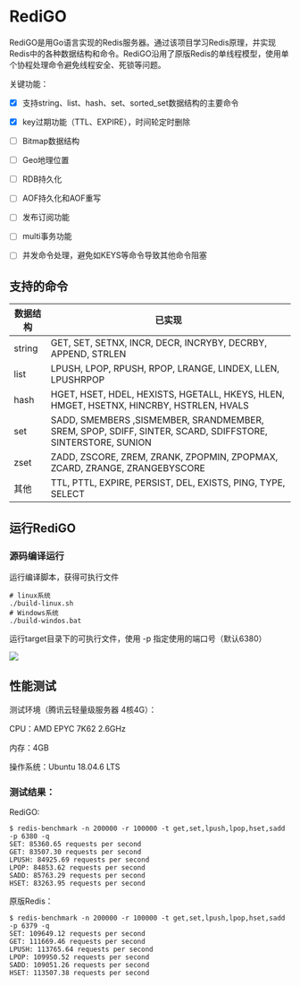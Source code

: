 # RediGO

RediGO是用Go语言实现的Redis服务器。通过该项目学习Redis原理，并实现Redis中的各种数据结构和命令。RediGO沿用了原版Redis的单线程模型，使用单个协程处理命令避免线程安全、死锁等问题。

关键功能：

- [x] 支持string、list、hash、set、sorted_set数据结构的主要命令
- [x] key过期功能（TTL、EXPIRE），时间轮定时删除
- [ ] Bitmap数据结构
- [ ] Geo地理位置
- [ ] RDB持久化
- [ ] AOF持久化和AOF重写
- [ ] 发布订阅功能
- [ ] multi事务功能
- [ ] 并发命令处理，避免如KEYS等命令导致其他命令阻塞



## 支持的命令

| 数据结构 | 已实现                                                       |
| -------- | ------------------------------------------------------------ |
| string   | GET, SET, SETNX, INCR, DECR, INCRYBY, DECRBY, APPEND, STRLEN |
| list     | LPUSH, LPOP, RPUSH, RPOP, LRANGE, LINDEX, LLEN, LPUSHRPOP    |
| hash     | HGET, HSET, HDEL, HEXISTS, HGETALL, HKEYS, HLEN, HMGET, HSETNX, HINCRBY, HSTRLEN, HVALS |
| set      | SADD, SMEMBERS ,SISMEMBER, SRANDMEMBER, SREM, SPOP, SDIFF, SINTER, SCARD, SDIFFSTORE, SINTERSTORE, SUNION |
| zset     | ZADD, ZSCORE, ZREM, ZRANK, ZPOPMIN, ZPOPMAX, ZCARD, ZRANGE, ZRANGEBYSCORE |
| 其他     | TTL, PTTL, EXPIRE, PERSIST, DEL, EXISTS, PING, TYPE, SELECT  |



## 运行RediGO

### 源码编译运行

运行编译脚本，获得可执行文件

```shell
# linux系统
./build-linux.sh
# Windows系统
./build-windos.bat
```

运行target目录下的可执行文件，使用 -p 指定使用的端口号（默认6380）

![](https://images-1257369645.cos.ap-chengdu.myqcloud.com/redigo/redigo_start.PNG)

## 性能测试

测试环境（腾讯云轻量级服务器 4核4G）：

CPU：AMD EPYC 7K62 2.6GHz

内存：4GB

操作系统：Ubuntu 18.04.6 LTS

### 测试结果：

RediGO:

```
$ redis-benchmark -n 200000 -r 100000 -t get,set,lpush,lpop,hset,sadd -p 6380 -q
SET: 85360.65 requests per second
GET: 83507.30 requests per second
LPUSH: 84925.69 requests per second
LPOP: 84853.62 requests per second
SADD: 85763.29 requests per second
HSET: 83263.95 requests per second
```

原版Redis：

```
$ redis-benchmark -n 200000 -r 100000 -t get,set,lpush,lpop,hset,sadd -p 6379 -q
SET: 109649.12 requests per second
GET: 111669.46 requests per second
LPUSH: 113765.64 requests per second
LPOP: 109950.52 requests per second
SADD: 109051.26 requests per second
HSET: 113507.38 requests per second
```

